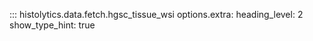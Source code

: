 ::: histolytics.data.fetch.hgsc_tissue_wsi
    options.extra:
      heading_level: 2
      show_type_hint: true
